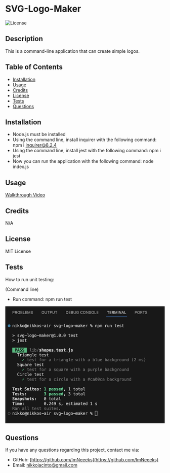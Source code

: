 # SVG-Logo-Maker
![License](https://img.shields.io/badge/License-MIT-yellow.svg)

## Description
  This is a command-line application that can create simple logos.

## Table of Contents
- [Installation](#installation)
- [Usage](#usage)
- [Credits](#credits)
- [License](#license)
- [Tests](#tests)
- [Questions](#questions)

## Installation
- Node.js must be installed
- Using the command line, install inquirer with the following command: npm i inquirer@8.2.4
- Using the command line, install jest with the following command: npm i jest
- Now you can run the application with the following command: node index.js

## Usage
[Walkthrough Video](https://drive.google.com/file/d/1v72oz8A1O0XfFtnCDvct_Lzg-uzQtTRP/view?usp=sharing)

## Credits
N/A

## License
MIT License

## Tests
How to run unit testing:

(Command line)

- Run command: npm run test

![screeenshot](./examples/test-screenshot.jpeg)

## Questions
If you have any questions regarding this project, contact me via:
- GitHub: [https://github.com/ImNeeeks](https://github.com/ImNeeeks)
- Email: nikkojacinto@gmail.com
